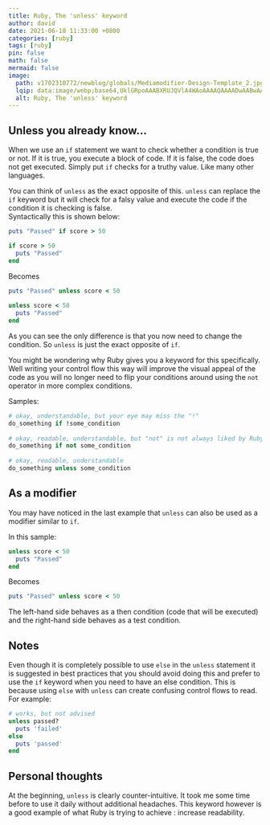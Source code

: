 ```yaml
---
title: Ruby, The 'unless' keyword
author: david
date: 2021-06-18 11:33:00 +0800
categories: [ruby]
tags: [ruby]
pin: false
math: false
mermaid: false
image:
  path: v1702310772/newblog/globals/Mediamodifier-Design-Template_2.jpg
  lqip: data:image/webp;base64,UklGRpoAAABXRUJQVlA4WAoAAAAQAAAADwAABwAAQUxQSDIAAAARL0AmbZurmr57yyIiqE8oiG0bejIYEQTgqiDA9vqnsUSI6H+oAERp2HZ65qP/VIAWAFZQOCBCAAAA8AEAnQEqEAAIAAVAfCWkAALp8sF8rgRgAP7o9FDvMCkMde9PK7euH5M1m6VWoDXf2FkP3BqV0ZYbO6NA/VFIAAAA
  alt: Ruby, The 'unless' keyword
---
```


## Unless you already know...  
  
When we use an `if` statement we want to check whether a condition is true or not. If it is true, you execute a block of code. If it is false, the code does not get executed. Simply put `if` checks for a truthy value. Like many other languages.  
  
You can think of `unless` as the exact opposite of this. `unless` can replace the `if` keyword but it will check for a falsy value and execute the code if the condition it is checking is false.  
Syntactically this is shown below:  
  
```ruby  
puts "Passed" if score > 50  
```  
```ruby  
if score > 50  
  puts "Passed"  
end  
```  
  
Becomes  
  
```ruby  
puts "Passed" unless score < 50  
  
unless score < 50  
  puts "Passed"  
end  
```  
  
As you can see the only difference is that you now need to change the condition. So `unless` is just the exact opposite of `if`.  
  
You might be wondering why Ruby gives you a keyword for this specifically. Well writing your control flow this way will improve the visual appeal of the code as you will no longer need to flip your conditions around using the `not` operator in more complex conditions.  
  
Samples:  
  
```ruby  
# okay, understandable, but your eye may miss the "!"  
do_something if !some_condition  
  
# okay, readable, understandable, but "not" is not always liked by Ruby developers  
do_something if not some_condition  
  
# okay, readable, understandable  
do_something unless some_condition  
```  
  
## As a modifier  
  
You may have noticed in the last example that `unless` can also be used as a modifier similar to `if`.  
  
In this sample:  
  
```ruby  
unless score < 50  
  puts "Passed"  
end  
```  
  
Becomes  
  
```ruby  
puts "Passed" unless score < 50  
```  
  
The left-hand side behaves as a then condition (code that will be executed) and the right-hand side behaves as a test condition.  
  
## Notes  
  
Even though it is completely possible to use `else` in the `unless` statement it is suggested in best practices that you should avoid doing this and prefer to use the `if` keyword when you need to have an else condition. This is because using `else` with `unless` can create confusing control flows to read. For example:  
  
```ruby  
# works, but not advised  
unless passed?  
  puts 'failed'  
else  
  puts 'passed'  
end  
```  
  
## Personal thoughts  
  
At the beginning, `unless` is clearly counter-intuitive. It took me some time before to use it daily without additional headaches. This keyword however is a good example of what Ruby is trying to achieve : increase readability.